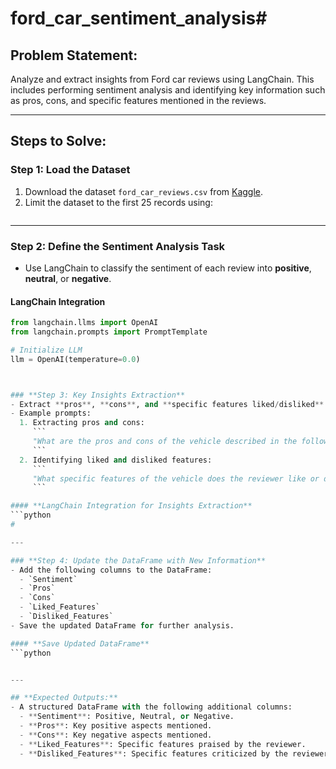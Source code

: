 # ford_car_sentiment_analysis# 

## **Problem Statement:**
Analyze and extract insights from Ford car reviews using LangChain. This includes performing sentiment analysis and identifying key information such as pros, cons, and specific features mentioned in the reviews.

---

## **Steps to Solve:**

### **Step 1: Load the Dataset**
1. Download the dataset `ford_car_reviews.csv` from [Kaggle](https://www.kaggle.com/datasets/ankkur13/edmundsconsumer-car-ratings-and-reviews).
2. Limit the dataset to the first 25 records using:
   ```python


---

### **Step 2: Define the Sentiment Analysis Task**
- Use LangChain to classify the sentiment of each review into **positive**, **neutral**, or **negative**.



#### **LangChain Integration**
```python
from langchain.llms import OpenAI
from langchain.prompts import PromptTemplate

# Initialize LLM
llm = OpenAI(temperature=0.0)



### **Step 3: Key Insights Extraction**
- Extract **pros**, **cons**, and **specific features liked/disliked** from reviews.
- Example prompts:
  1. Extracting pros and cons:
     ```
     "What are the pros and cons of the vehicle described in the following review?\nReview: '{review_text}'\nOutput: Pros: ...\nCons: ..."
     ```
  2. Identifying liked and disliked features:
     ```
     "What specific features of the vehicle does the reviewer like or dislike?\nReview: '{review_text}'\nOutput: Liked Features: ...\nDisliked Features: ..."
     ```

#### **LangChain Integration for Insights Extraction**
```python
#

---

### **Step 4: Update the DataFrame with New Information**
- Add the following columns to the DataFrame:
  - `Sentiment`
  - `Pros`
  - `Cons`
  - `Liked_Features`
  - `Disliked_Features`
- Save the updated DataFrame for further analysis.

#### **Save Updated DataFrame**
```python


---

## **Expected Outputs:**
- A structured DataFrame with the following additional columns:
  - **Sentiment**: Positive, Neutral, or Negative.
  - **Pros**: Key positive aspects mentioned.
  - **Cons**: Key negative aspects mentioned.
  - **Liked_Features**: Specific features praised by the reviewer.
  - **Disliked_Features**: Specific features criticized by the reviewer.


